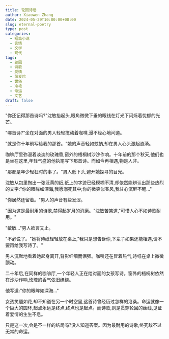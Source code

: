 ```yaml
---
title: 轮回诗卷
author: Xiaowen Zhang
date: 2024-05-29T10:00:00+08:00
slug: eternal-poetry
type: post
categories:
  - 短篇小说
  - 言情
  - 文学
  - 现代
tags:
  - 轮回
  - 诗歌
  - 爱情
  - 张爱玲
  - 世俗
  - 冷艳
  - 命运
  - 文艺
draft: false
---
```


"你还记得那首诗吗?"沈敏抬起头,眼角微微下垂的眼线在灯光下闪烁着忧郁的光芒。

"哪首诗?"坐在对面的男人轻轻搅动着咖啡,漫不经心地问道。

"就是你十年前写给我的那首。"她的声音轻如蚊蚋,却在男人心头激起涟漪。

咖啡厅里弥漫着淡淡的玫瑰香,窗外的梧桐树沙沙作响。十年前的那个秋天,他们也是坐在这里,年轻气盛的他执笔写下那首诗。而如今再相遇,物是人非。

"那都是年少轻狂时的事了。"男人低下头,避开她探寻的目光。

沈敏从包里掏出一张泛黄的纸,纸上的字迹已经模糊不清,却依然能辨认出那些热烈的文字:"你的眼眸如深海,我愿溺死其中;你的微笑似春风,我甘心沉醉不醒..."

"你居然还留着。"男人的声音有些发涩。

"因为这是最耐用的诗歌,禁得起岁月的消磨。"沈敏苦笑道,"可惜人心不如诗歌耐用。"

"敏敏..."男人欲言又止。

"不必说了。"她将诗纸轻轻放在桌上,"我只是想告诉你,下辈子如果还能相遇,请不要再给我写诗了。"

男人沉默地看着她起身离开,背影纤细而倔强。咖啡还在冒着热气,诗纸在桌上微微颤动。

二十年后,在同样的咖啡厅,一个年轻人正在给对面的女孩写诗。窗外的梧桐树依然在沙沙作响,玫瑰的香气依旧缭绕。

他写道:"你的眼眸如深海..."

女孩笑靥如花,却不知道在另一个时空里,这首诗曾经历过怎样的沧桑。命运就像一个巨大的圆环,起点永远是终点,终点也是起点。而诗歌,则是贯穿轮回的丝线,见证着爱情的生生不息。

只是这一次,会是不一样的结局吗?没人知道答案。因为最耐用的诗歌,终究敌不过无常的命运。